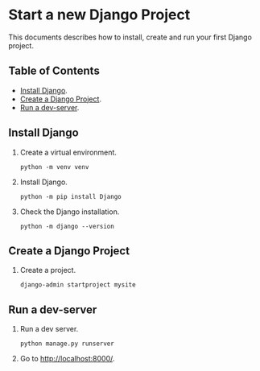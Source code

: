 # Start a new Django Project
This documents describes how to install, create and run your first Django project.

## Table of Contents

- [Install Django](#install-django).
- [Create a Django Project](#create-a-django-project).
- [Run a dev-server](#run-a-dev-server).

## Install Django

1. Create a virtual environment.

    ```shell
    python -m venv venv
    ```

2. Install Django.
    
    ```shell
    python -m pip install Django
    ```

3. Check the Django installation.
    
    ```shell
    python -m django --version
    ```

## Create a Django Project

1. Create a project.
    
    ```shell
    django-admin startproject mysite
    ```

## Run a dev-server

1. Run a dev server.
    
    ```shell
    python manage.py runserver
    ```

2. Go to [http://localhost:8000/](http://localhost:8000/).